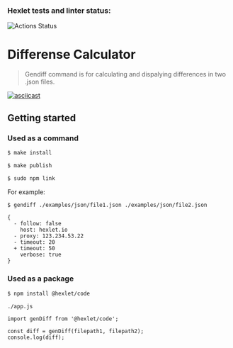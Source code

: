 ### Hexlet tests and linter status:
![Actions Status](/workflows/hexlet-check/badge.svg)

# Differense Calculator

> Gendiff command is for calculating and dispalying differences in two .json files.

[![asciicast](https://asciinema.org/a/9IiOi9mZ5cn7gsYvb7uOVKXJ6.svg)](https://asciinema.org/a/9IiOi9mZ5cn7gsYvb7uOVKXJ6)

## Getting started

### Used as a command

```sh
$ make install

$ make publish

$ sudo npm link
```

For example:

```sh
$ gendiff ./examples/json/file1.json ./examples/json/file2.json
```

```
{
  - follow: false
    host: hexlet.io
  - proxy: 123.234.53.22
  - timeout: 20
  + timeout: 50
    verbose: true
}
```
### Used as a package

```sh
$ npm install @hexlet/code
```

```
./app.js

import genDiff from '@hexlet/code';

const diff = genDiff(filepath1, filepath2);
console.log(diff);